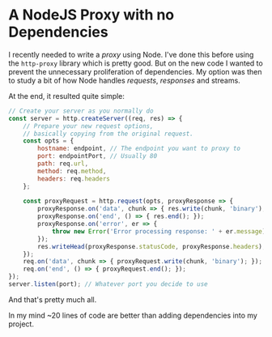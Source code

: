 A NodeJS Proxy with no Dependencies
===================================

I recently needed to write a _proxy_ using Node. I've done this before using the `http-proxy` library
which is pretty good. But on the new
code I wanted to prevent the unnecessary proliferation of dependencies. My option was then to study a bit of
how Node handles _requests_, _responses_ and streams.
 
At the end, it resulted quite simple:

```javascript
// Create your server as you normally do
const server = http.createServer((req, res) => {
    // Prepare your new request options,
    // basically copying from the original request.
    const opts = {
        hostname: endpoint, // The endpoint you want to proxy to
        port: endpointPort, // Usually 80
        path: req.url,
        method: req.method,
        headers: req.headers
    };
        
    const proxyRequest = http.request(opts, proxyResponse => {
        proxyResponse.on('data', chunk => { res.write(chunk, 'binary'); });
        proxyResponse.on('end', () => { res.end(); });
        proxyResponse.on('error', er => {
            throw new Error('Error processing response: ' + er.message);
        });
        res.writeHead(proxyResponse.statusCode, proxyResponse.headers);
    });
    req.on('data', chunk => { proxyRequest.write(chunk, 'binary'); });
    req.on('end', () => { proxyRequest.end(); });
});
server.listen(port); // Whatever port you decide to use
```

And that's pretty much all.

In my mind ~20 lines of code are better than adding dependencies into my project.

